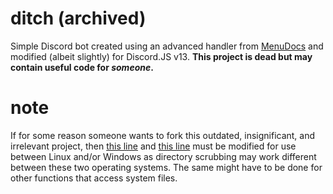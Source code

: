 # ditch (archived)
Simple Discord bot created using an advanced handler from [MenuDocs](https://github.com/MenuDocs/discord.js-template) and modified (albeit slightly) for Discord.JS v13. **This project is dead but may contain useful code for *someone*.**

# note
If for some reason someone wants to fork this outdated, insignificant, and irrelevant project, then [this line](https://github.com/ender/ditch/blob/8422976ff1c21408f3691cc5e3c97699e1560a7a/src/Structures/Util.js#L121) and [this line](https://github.com/ender/ditch/blob/8422976ff1c21408f3691cc5e3c97699e1560a7a/src/Structures/Util.js#L140) must be modified for use between Linux and/or Windows as directory scrubbing may work different between these two operating systems. The same might have to be done for other functions that access system files.
